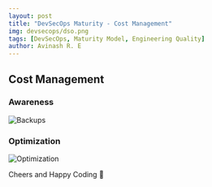```yaml
---
layout: post
title: "DevSecOps Maturity - Cost Management"
img: devsecops/dso.png
tags: [DevSecOps, Maturity Model, Engineering Quality]
author: Avinash R. E
---
```


## Cost Management

### Awareness

![Backups]({{site.baseurl}}/assets/img/devsecops/Backups.png)

### Optimization

![Optimization]({{site.baseurl}}/assets/img/devsecops/Optimization.png)

Cheers and Happy Coding 🤘
